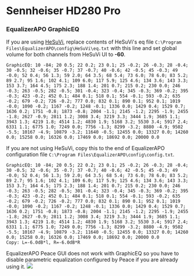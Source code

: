 # Sennheiser HD280 Pro
### EqualizerAPO GraphicEQ
If you are using [HeSuVi](https://sourceforge.net/projects/hesuvi/), replace contents of HeSuVi's eq file `C:\Program Files\EqualizerAPO\config\HeSuVi\eq.txt` with this line and set global volume for both channels from HeSuVi UI to **-60**.
```
GraphicEQ: 10 -84; 20 0.5; 22 0.2; 23 0.1; 25 -0.2; 26 -0.3; 28 -0.4; 30 -0.5; 32 -0.6; 35 -0.7; 37 -0.7; 40 -0.6; 42 -0.5; 45 -0.3; 49 -0.0; 52 0.4; 56 1.3; 59 2.0; 64 3.5; 68 5.4; 73 6.0; 78 6.0; 83 5.2; 89 2.7; 95 1.6; 102 4.1; 109 6.0; 117 5.9; 125 4.6; 134 3.6; 143 3.3; 153 3.7; 164 4.5; 175 2.3; 188 1.4; 201 0.7; 215 0.2; 230 0.0; 246 -0.3; 263 -0.5; 282 -0.5; 301 -0.4; 323 -0.4; 345 -0.3; 369 -0.2; 395 -0.3; 423 -0.2; 452 0.1; 484 0.1; 518 0.1; 554 -0.1; 593 -0.2; 635 -0.2; 679 -0.2; 726 -0.2; 777 0.0; 832 0.1; 890 0.1; 952 0.1; 1019 -0.0; 1090 -0.2; 1167 -0.2; 1248 -0.1; 1336 0.0; 1429 0.4; 1529 0.7; 1636 0.2; 1751 -0.8; 1873 -0.8; 2004 -1.1; 2145 -1.2; 2295 -1.9; 2455 -1.8; 2627 -0.9; 2811 1.2; 3008 3.4; 3219 3.3; 3444 1.9; 3685 1.1; 3943 1.3; 4219 1.8; 4514 1.2; 4830 1.9; 5168 3.2; 5530 3.4; 5917 2.4; 6331 1.1; 6775 1.0; 7249 0.0; 7756 -1.3; 8299 -3.2; 8880 -4.9; 9502 -5.5; 10167 -4.9; 10879 -3.2; 11640 -0.5; 12455 0.0; 13327 0.0; 14260 0.0; 15258 0.0; 16326 0.0; 17469 0.0; 18692 0.0; 20000 0.0
```
If you are not using HeSuVi, copy this to the end of EqualizerAPO configuration file `C:\Program Files\EqualizerAPO\config\config.txt`.
```
GraphicEQ: 10 -84; 20 0.5; 22 0.2; 23 0.1; 25 -0.2; 26 -0.3; 28 -0.4; 30 -0.5; 32 -0.6; 35 -0.7; 37 -0.7; 40 -0.6; 42 -0.5; 45 -0.3; 49 -0.0; 52 0.4; 56 1.3; 59 2.0; 64 3.5; 68 5.4; 73 6.0; 78 6.0; 83 5.2; 89 2.7; 95 1.6; 102 4.1; 109 6.0; 117 5.9; 125 4.6; 134 3.6; 143 3.3; 153 3.7; 164 4.5; 175 2.3; 188 1.4; 201 0.7; 215 0.2; 230 0.0; 246 -0.3; 263 -0.5; 282 -0.5; 301 -0.4; 323 -0.4; 345 -0.3; 369 -0.2; 395 -0.3; 423 -0.2; 452 0.1; 484 0.1; 518 0.1; 554 -0.1; 593 -0.2; 635 -0.2; 679 -0.2; 726 -0.2; 777 0.0; 832 0.1; 890 0.1; 952 0.1; 1019 -0.0; 1090 -0.2; 1167 -0.2; 1248 -0.1; 1336 0.0; 1429 0.4; 1529 0.7; 1636 0.2; 1751 -0.8; 1873 -0.8; 2004 -1.1; 2145 -1.2; 2295 -1.9; 2455 -1.8; 2627 -0.9; 2811 1.2; 3008 3.4; 3219 3.3; 3444 1.9; 3685 1.1; 3943 1.3; 4219 1.8; 4514 1.2; 4830 1.9; 5168 3.2; 5530 3.4; 5917 2.4; 6331 1.1; 6775 1.0; 7249 0.0; 7756 -1.3; 8299 -3.2; 8880 -4.9; 9502 -5.5; 10167 -4.9; 10879 -3.2; 11640 -0.5; 12455 0.0; 13327 0.0; 14260 0.0; 15258 0.0; 16326 0.0; 17469 0.0; 18692 0.0; 20000 0.0
Copy: L=-6.0dB*l, R=-6.0dB*R
```
EqualizerAPO Peace GUI does not work with GraphicEQ so you have to disable parametric equalization configured by Peace if you are already using it.
![](https://raw.githubusercontent.com/jaakkopasanen/AutoEq/master/results/SBAF-Serious/headphoncecom/onear/Sennheiser%20HD280%20Pro/Sennheiser%20HD280%20Pro.png)
